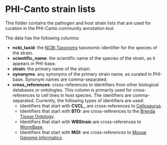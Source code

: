 PHI-Canto strain lists
=======================

This folder contains the pathogen and host strain lists that are used for
curation in the PHI-Canto community annotation tool.

The data has the following columns:

  * **ncbi_taxid**: the [NCBI Taxonomy][1] taxonomic identifier for the species of
    the strain.
  * **scientific_name**: the scientific name of the species of the strain, as it
    appears in PHI-base.
  * **strain**: the primary name of the strain.
  * **synonyms**: any synonyms of the primary strain name, as curated in PHI-base.
    Synonym names are comma-separated.
  * **cross_references**: cross-references to identifiers from other biological 
    databases or ontologies. This column is primarily used for cross-references to 
    cell lines in host species. The identifiers are comma-separated. Currently,
    the following types of identifiers are used:
    * Identifiers that start with **CVCL_** are cross-references to [Cellosaurus][2].
    * Identifiers that start with **BTO:** are cross-references to the 
      [Brenda Tissue Ontology][3].
    * Identifiers that start with **WBStrain** are cross-references to [WormBase][4].
    * Identifiers that start with **MGI:** are cross-references to 
      [Mouse Genome Informatics][5].

[1]: https://www.ncbi.nlm.nih.gov/taxonomy
[2]: https://web.expasy.org/cellosaurus/
[3]: https://www.brenda-enzymes.org/ontology.php?ontology_id=3
[4]: https://wormbase.org/
[5]: http://www.informatics.jax.org/
